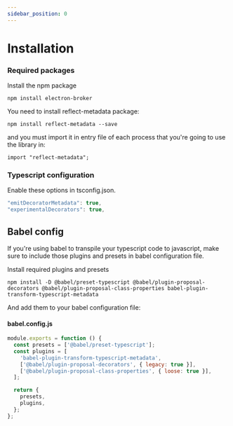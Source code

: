 ```yaml
---
sidebar_position: 0
---
```


# Installation

### Required packages

Install the npm package

```
npm install electron-broker
```

You need to install reflect-metadata package:

```
npm install reflect-metadata --save
```

and you must import it in entry file of each process that you're going to use the library in:

```
import "reflect-metadata";
```

### Typescript configuration

Enable these options in tsconfig.json.

```typescript
"emitDecoratorMetadata": true,
"experimentalDecorators": true,
```

## Babel config

If you're using babel to transpile your typescript code to javascript, make sure to include those plugins and presets in babel configuration file.

Install required plugins and presets

```
npm install -D @babel/preset-typescript @babel/plugin-proposal-decorators @babel/plugin-proposal-class-properties babel-plugin-transform-typescript-metadata
```

And add them to your babel configuration file:

#### babel.config.js

```javascript
module.exports = function () {
  const presets = ['@babel/preset-typescript'];
  const plugins = [
    'babel-plugin-transform-typescript-metadata',
    ['@babel/plugin-proposal-decorators', { legacy: true }],
    ['@babel/plugin-proposal-class-properties', { loose: true }],
  ];

  return {
    presets,
    plugins,
  };
};
```
